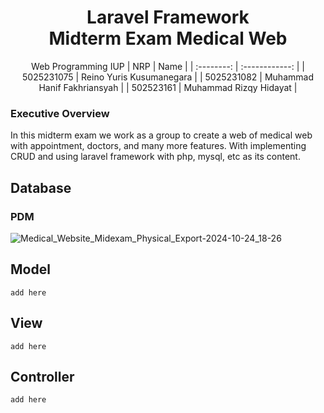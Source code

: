 <div align=center>

# Laravel Framework <br> Midterm Exam Medical Web
Web Programming IUP
|    NRP     |      Name      |
| :--------: | :------------: |
| 5025231075 | Reino Yuris Kusumanegara |
| 5025231082 | Muhammad Hanif Fakhriansyah |
| 502523161 | Muhammad Rizqy Hidayat |
</div> 

### Executive Overview
In this midterm exam we work as a group to create a web of medical web with appointment, doctors, and many more features. With implementing CRUD and using laravel framework with php, mysql, etc as its content.

## Database
### PDM

![Medical_Website_Midexam_Physical_Export-2024-10-24_18-26](https://github.com/user-attachments/assets/d01bc467-1b69-45c3-9147-a58c4f0aa084)

## Model
```add here```

## View
```add here```

## Controller
```add here```
